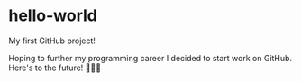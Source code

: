 # hello-world
My first GitHub project!

Hoping to further my programming career I decided to start work on GitHub.
Here's to the future! 🎉🎉🎉
